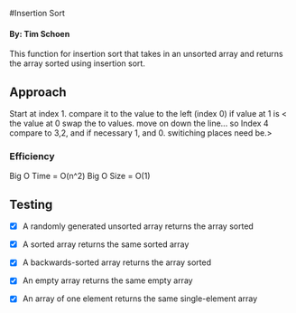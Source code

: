 #Insertion Sort

#### By: Tim Schoen
This function for insertion sort that takes in an unsorted array and returns the array sorted using insertion sort.


## Approach  
Start at index 1.   compare it to the value to the left (index 0)  if value at 1 is < the value at 0 swap the to values.  move on down the line...  so Index 4 compare to 3,2, and if necessary 1, and 0. switiching places need be.>


### Efficiency
Big O Time = O(n^2)
Big O Size = O(1)

## Testing

- [x] A randomly generated unsorted array returns the array sorted
- [x] A sorted array returns the same sorted array
- [x] A backwards-sorted array returns the array sorted
- [x] An empty array returns the same empty array
- [x] An array of one element returns the same single-element array


